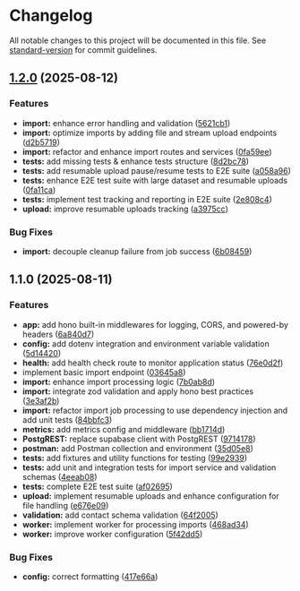 # Changelog

All notable changes to this project will be documented in this file. See [standard-version](https://github.com/conventional-changelog/standard-version) for commit guidelines.

## [1.2.0](https://github.com/MRdevX/take-home-backend/compare/v1.1.0...v1.2.0) (2025-08-12)


### Features

* **import:** enhance error handling and validation ([5621cb1](https://github.com/MRdevX/take-home-backend/commit/5621cb17e5feaf0dc77b56d2320e703bbecec288))
* **import:** optimize imports by adding file and stream upload endpoints ([d2b5719](https://github.com/MRdevX/take-home-backend/commit/d2b5719de7b930193110b2f1dffc694ec93376e9))
* **import:** refactor and enhance import routes and services ([0fa59ee](https://github.com/MRdevX/take-home-backend/commit/0fa59ee08eb9eceb35cb0e35dffb01cf8c865fd1))
* **tests:** add missing tests & enhance tests structure ([8d2bc78](https://github.com/MRdevX/take-home-backend/commit/8d2bc78d4297bb48e67f605de1b41340595e6010))
* **tests:** add resumable upload pause/resume tests to E2E suite ([a058a96](https://github.com/MRdevX/take-home-backend/commit/a058a96d021a0ecc5e3bbdbaf4396c836ae87f7a))
* **tests:** enhance E2E test suite with large dataset and resumable uploads ([0fa11ca](https://github.com/MRdevX/take-home-backend/commit/0fa11ca2de0fe592635b20c7007c0aa9bf8ea92c))
* **tests:** implement test tracking and reporting in E2E suite ([2e808c4](https://github.com/MRdevX/take-home-backend/commit/2e808c498d0d6d97bc7936dc648f042ca633f524))
* **upload:** improve resumable uploads tracking ([a3975cc](https://github.com/MRdevX/take-home-backend/commit/a3975cc49289b4aa4a601d318ba42111290fea4d))


### Bug Fixes

* **import:** decouple cleanup failure from job success ([6b08459](https://github.com/MRdevX/take-home-backend/commit/6b08459d9d032609b306b1e488fcf221afd4299d))

## 1.1.0 (2025-08-11)


### Features

* **app:** add hono built-in middlewares for logging, CORS, and powered-by headers ([6a840d7](https://github.com/MRdevX/take-home-backend/commit/6a840d72e6965f5e9e392371bb51cbd85905d697))
* **config:** add dotenv integration and environment variable validation ([5d14420](https://github.com/MRdevX/take-home-backend/commit/5d144200ee6802155094ecd94caaa1a2513e2390))
* **health:** add health check route to monitor application status ([76e0d2f](https://github.com/MRdevX/take-home-backend/commit/76e0d2fa866d422044cfc45975c930071e06fbab))
* implement basic import endpoint ([03645a8](https://github.com/MRdevX/take-home-backend/commit/03645a80a95e4293f65325f690b2794fd4b1e395))
* **import:** enhance import processing logic ([7b0ab8d](https://github.com/MRdevX/take-home-backend/commit/7b0ab8d7903a747a886caf0555676e5bfa0fd0df))
* **import:** integrate zod validation and apply hono best practices ([3e3af2b](https://github.com/MRdevX/take-home-backend/commit/3e3af2b52dc7898cf74446f1b8c66dd682c0cf34))
* **import:** refactor import job processing to use dependency injection and add unit tests ([84bbfc3](https://github.com/MRdevX/take-home-backend/commit/84bbfc34f894da9069f6f571dee632d662ac226a))
* **metrics:** add metrics config and middleware ([bb1714d](https://github.com/MRdevX/take-home-backend/commit/bb1714d2514b00d9ab9b0329c456ceee40a5f1b7))
* **PostgREST:** replace supabase client with PostgREST ([9714178](https://github.com/MRdevX/take-home-backend/commit/9714178d75b903e293607fd834618e17423b4b8c))
* **postman:** add Postman collection and environment ([35d05e8](https://github.com/MRdevX/take-home-backend/commit/35d05e8815fc936482ae22f9ac12771a59716e6d))
* **tests:** add fixtures and utility functions for testing ([99e2939](https://github.com/MRdevX/take-home-backend/commit/99e293955c2376e6547d5ed015f17b5dac1a9ec4))
* **tests:** add unit and integration tests for import service and validation schemas ([4eeab08](https://github.com/MRdevX/take-home-backend/commit/4eeab081f08ccf9532eae2e364c3fd549f72c5aa))
* **tests:** complete E2E test suite ([af02695](https://github.com/MRdevX/take-home-backend/commit/af0269503171087a521ca28827a1205cdcaf901d))
* **upload:** implement resumable uploads and enhance configuration for file handling ([e676e09](https://github.com/MRdevX/take-home-backend/commit/e676e096545392e057e40a4de2378f3f6e772cad))
* **validation:** add contact schema validation ([64f2005](https://github.com/MRdevX/take-home-backend/commit/64f2005002df7a9b13a0efeabee8e0bbe54fade7))
* **worker:** implement worker for processing imports ([468ad34](https://github.com/MRdevX/take-home-backend/commit/468ad3469185c00d79b44a7f2053ba0ad4f59406))
* **worker:** improve worker configuration ([5f42dd5](https://github.com/MRdevX/take-home-backend/commit/5f42dd5029be88a5b309fcf60ec0cd44dda38f7f))


### Bug Fixes

* **config:** correct formatting ([417e66a](https://github.com/MRdevX/take-home-backend/commit/417e66a64c552e9dae034db44d24a27f43e86e79))
